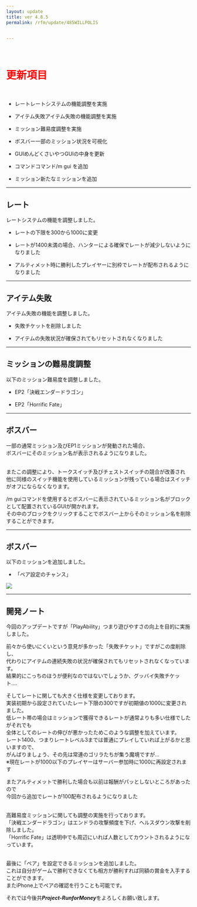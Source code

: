 ```yaml
---
layout: update
title: ver 4.8.5
permalink: /rfm/update/485WILLPOLIS


---
```

<br>
<h1 id="1"><font color="red">更新項目</font></h1><br>

+ <span class="green-badge">レート</span>レートシステムの機能調整を実施

+ <span class="blue-badge">アイテム失敗</span>アイテム失敗の機能調整を実施 

+ <span class="blue-badge">ミッション</span>難易度調整を実施 

+ <span class="blue-badge">ボスバー</span>一部のミッション状況を可視化 

+ <span class="blue-badge">GUI</span>めんどくさいやつGUIの中身を更新 

+ <span class="blue-badge">コマンド</span>コマンド/m gui を追加 

+ <span class="blue-badge">ミッション</span>新たなミッションを追加  



----------------------------------------------------
## レート  

レートシステムの機能を調整しました。  

+ レートの下限を300から1000に変更<br>

+ レートが1400未満の場合、ハンターによる確保でレートが減少しないようになりました<br>

+ アルティメット時に勝利したプレイヤーに別枠でレートが配布されるようになりました<br>


----------------------------------------------------
## アイテム失敗  

アイテム失敗の機能を調整しました。  

+ 失敗チケットを削除しました<br>

+ アイテムの失敗状況が確保されてもリセットされなくなりました<br>


----------------------------------------------------
## ミッションの難易度調整  

以下のミッション難易度を調整しました。  

+ EP2「決戦エンダードラゴン」<br>

+ EP2「Horrific Fate」<br>


----------------------------------------------------
## ボスバー  

一部の通常ミッション及びEP1ミッションが発動された場合、<br>
ボスバーにそのミッション名が表示されるようになりました。<br><br>

またこの調整により、トークスイッチ及びチェストスイッチの競合が改善され<br>
他に同様のスイッチ機能を使用しているミッションが残っている場合はスイッチがオフにならなくなります。　

/m guiコマンドを使用するとボスバーに表示されているミッション名がブロックとして配置されているGUIが開かれます。<br>
その中のブロックをクリックすることでボスバー上からそのミッション名を削除することができます。<br>


----------------------------------------------------
## ボスバー  

以下のミッションを追加しました。  

+ 「ペア設定のチャンス」<br>

<img src="http://web.njj12.net/public/images/rfm/ver485.png"><br>

----------------------------------------------------
## 開発ノート

今回のアップデートですが「PlayAbility」つまり遊びやすさの向上を目的に実施しました。<br>

前々から使いにくいという意見が多かった「失敗チケット」ですがこの度削除し、<br>
代わりにアイテムの連続失敗の状況が確保されてもリセットされなくなっています。<br>
結果的にこっちのほうが便利なのではないでしょうか、グッバイ失敗チケット....<br>


そしてレートに関しても大きく仕様を変更しております。<br>
実装初期から設定されていたレート下限の300ですが初期値の1000に変更されました。<br>
低レート帯の場合はミッションで獲得できるレートが通常よりも多い仕様でしたがそれでも<br>
全体としてのレートの伸びが悪かったためこのような調整を加えています。<br>
レート1400、つまりレートレベル3までは普通にプレイしていれば上がるかと思いますので、<br>
がんばりましょう、その先は常連のゴリラたちが集う魔境ですが...<br>
※現在レートが1000以下のプレイヤーはサーバー参加時に1000に再設定されます<br>

またアルティメットで勝利した場合も以前は報酬がパッとしないところがあったので<br>
今回から追加でレートが100配布されるようになりました<br><br>


高難易度ミッションに関しても調整の実施を行っております。<br>
「決戦エンダードラゴン」はエンドラの攻撃頻度を下げ、ヘルスダウン攻撃を削除しました。<br>
「Horrific Fate」は透明中でも周辺にいれば人数としてカウントされるようになっています。<br>
<br>

最後に「ペア」を設定できるミッションを追加しました。<br>
これは自分がゲームで勝利できなくても相方が勝利すれば同額の賞金を入手することができます。<br>
またiPhone上でペアの確認を行うことも可能です。<br>




それでは今後共***Project-RunforMoney***をよろしくお願い致します。

